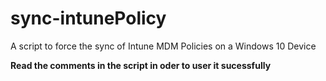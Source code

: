 # sync-intunePolicy
 A script to force the sync of Intune MDM Policies on a Windows 10 Device

 **Read the comments in the script in oder to user it sucessfully**
